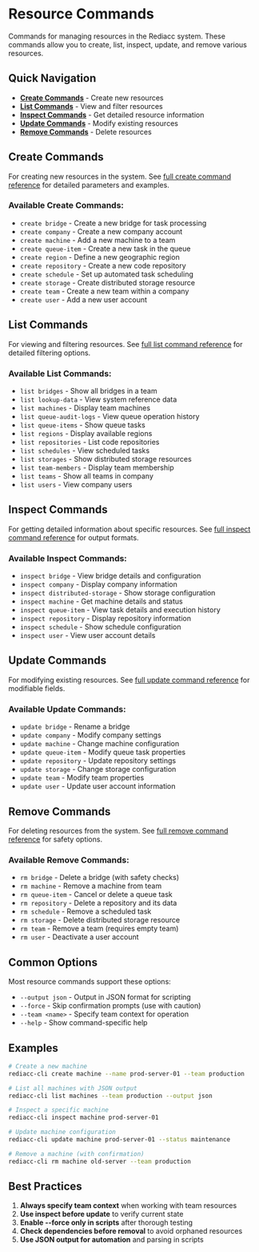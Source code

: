 # Resource Commands

Commands for managing resources in the Rediacc system. These commands allow you to create, list, inspect, update, and remove various resources.

## Quick Navigation

- **[Create Commands](#create-commands)** - Create new resources
- **[List Commands](#list-commands)** - View and filter resources
- **[Inspect Commands](#inspect-commands)** - Get detailed resource information
- **[Update Commands](#update-commands)** - Modify existing resources
- **[Remove Commands](#remove-commands)** - Delete resources

## Create Commands

For creating new resources in the system. See [full create command reference](./create-commands.md) for detailed parameters and examples.

### Available Create Commands:
- `create bridge` - Create a new bridge for task processing
- `create company` - Create a new company account
- `create machine` - Add a new machine to a team
- `create queue-item` - Create a new task in the queue
- `create region` - Define a new geographic region
- `create repository` - Create a new code repository
- `create schedule` - Set up automated task scheduling
- `create storage` - Create distributed storage resource
- `create team` - Create a new team within a company
- `create user` - Add a new user account

## List Commands

For viewing and filtering resources. See [full list command reference](./list-commands.md) for detailed filtering options.

### Available List Commands:
- `list bridges` - Show all bridges in a team
- `list lookup-data` - View system reference data
- `list machines` - Display team machines
- `list queue-audit-logs` - View queue operation history
- `list queue-items` - Show queue tasks
- `list regions` - Display available regions
- `list repositories` - List code repositories
- `list schedules` - View scheduled tasks
- `list storages` - Show distributed storage resources
- `list team-members` - Display team membership
- `list teams` - Show all teams in company
- `list users` - View company users

## Inspect Commands

For getting detailed information about specific resources. See [full inspect command reference](./inspect-commands.md) for output formats.

### Available Inspect Commands:
- `inspect bridge` - View bridge details and configuration
- `inspect company` - Display company information
- `inspect distributed-storage` - Show storage configuration
- `inspect machine` - Get machine details and status
- `inspect queue-item` - View task details and execution history
- `inspect repository` - Display repository information
- `inspect schedule` - Show schedule configuration
- `inspect user` - View user account details

## Update Commands

For modifying existing resources. See [full update command reference](./update-commands.md) for modifiable fields.

### Available Update Commands:
- `update bridge` - Rename a bridge
- `update company` - Modify company settings
- `update machine` - Change machine configuration
- `update queue-item` - Modify queue task properties
- `update repository` - Update repository settings
- `update storage` - Change storage configuration
- `update team` - Modify team properties
- `update user` - Update user account information

## Remove Commands

For deleting resources from the system. See [full remove command reference](./rm-commands.md) for safety options.

### Available Remove Commands:
- `rm bridge` - Delete a bridge (with safety checks)
- `rm machine` - Remove a machine from team
- `rm queue-item` - Cancel or delete a queue task
- `rm repository` - Delete a repository and its data
- `rm schedule` - Remove a scheduled task
- `rm storage` - Delete distributed storage resource
- `rm team` - Remove a team (requires empty team)
- `rm user` - Deactivate a user account

## Common Options

Most resource commands support these options:

- `--output json` - Output in JSON format for scripting
- `--force` - Skip confirmation prompts (use with caution)
- `--team <name>` - Specify team context for operation
- `--help` - Show command-specific help

## Examples

```bash
# Create a new machine
rediacc-cli create machine --name prod-server-01 --team production

# List all machines with JSON output
rediacc-cli list machines --team production --output json

# Inspect a specific machine
rediacc-cli inspect machine prod-server-01

# Update machine configuration
rediacc-cli update machine prod-server-01 --status maintenance

# Remove a machine (with confirmation)
rediacc-cli rm machine old-server --team production
```

## Best Practices

1. **Always specify team context** when working with team resources
2. **Use inspect before update** to verify current state
3. **Enable --force only in scripts** after thorough testing
4. **Check dependencies before removal** to avoid orphaned resources
5. **Use JSON output for automation** and parsing in scripts